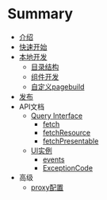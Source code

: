 # Summary

* [介绍](README.md)
* [快速开始](quickstart.md)
* [本地开发](core/development.md)
    * [目录结构](core/structure.md)
    * [组件开发](core/development.md)
    * [自定义pagebuild](core/pagebuild.md)
* [发布](core/deployment.md)
* API文档
    * [Query Interface](interface/qi.md)
        * [fetch](interface/qi.md#fetch)
        * [fetchResource](interface/qi.md#fetchResource)
        * [fetchPresentable](interface/qi.md#fetchPresentable)
    * [UI实例](ui/instance.md)
        * [events](ui/instance.md#events)
        * [ExceptionCode](ui/instance.md#ExceptionCode)
* 高级
    * [proxy配置](advanced/proxy.md)

